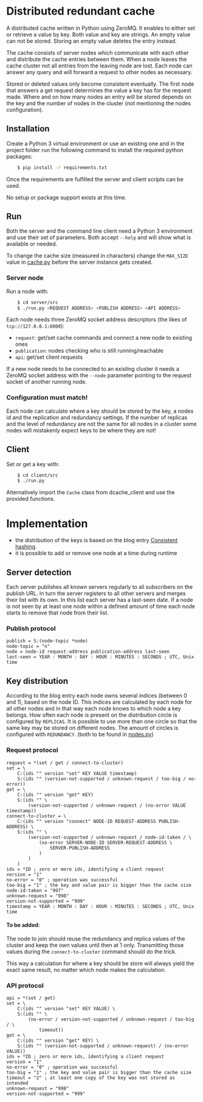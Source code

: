 # Distributed redundant cache

A distributed cache written in Python using ZeroMQ. It enables to either set or
retrieve a value by key. Both value and key are strings. An empty value can not
be stored. Storing an empty value deletes the entry instead.

The cache consists of server nodes which communicate with each other and
distribute the cache entries between them. When a node leaves the cache cluster
not all entries from the leaving node are lost. Each node can answer any query
and will forward a request to other nodes as necessary.

Stored or deleted values only become consistent eventually. The first node that
answers a get request determines the value a key has for the request made. Where
and on how many nodes an entry will be stored depends on the key and the number
of nodes in the cluster (not mentioning the nodes configuration).


## Installation

Create a Python 3 virtual environment or use an existing one and in the project
folder run the following command to install the required python packages:
```bash
    $ pip install -r requirements.txt
```

Once the requirements are fulfilled the server and client scripts can be used.

No setup or package support exists at this time.


## Run

Both the server and the command line client need a Python 3 environment and use
their set of parameters. Both accept `--help` and will show what is available
or needed.

To change the cache size (measured in characters) change the `MAX_SIZE` value in
[cache.py](server/src/dbcache/cache.py) before the server instance gets created.


### Server node

Run a node with:
```bash
    $ cd server/src
    $ ./run.py <REQUEST ADDRESS> <PUBLISH ADDRESS> <API ADDRESS>
```

Each node needs three ZeroMQ socket address descriptors (the likes of
`tcp://127.0.0.1:8000`):
- `request`: get/set cache commands and connect a new node to existing ones 
- `publication`: nodes checking who is still running/reachable
- `api`: get/set client requests

If a new node needs to be connected to an existing cluster it needs a ZeroMQ
socket address with the `--node` parameter pointing to the request socket of
another running node.


### Configuration must match!

Each node can calculate where a key should be stored by the key, a nodes id and
the replication and redundancy settings. If the number of replicas and the level
of redundancy are not the same for all nodes in a cluster some nodes will
mistakenly expect keys to be where they are not!


## Client

Set or get a key with:
```bash
    $ cd client/src
    $ ./run.py
```

Alternatively import the `Cache` class from dcache_client and use the provided
functions.  


# Implementation

- the distribution of the keys is based on the blog entry
[Consistent hashing](http://michaelnielsen.org/blog/consistent-hashing/).
- it is possible to add or remove one node at a time during runtime


## Server detection

Each server publishes all known servers regularly to all subscribers on the
publish URL. In turn the server registers to all other servers and merges their
list with its own. In this list each server has a last-seen date. If a node is
not seen by at least one node within a defined amount of time each node starts
to remove that node from their list.


### Publish protocol

```
publish = S:(node-topic *node)
node-topic = "n"
node = node-id request-address publication-address last-seen
last-seen = YEAR : MONTH : DAY : HOUR : MINUTES : SECONDS ; UTC, Unix time
```


## Key distribution

According to the blog entry each node owns several indices (between 0 and 1),
based on the node ID. This indices are calculated by each node for all other
nodes and in that way each node knows to which node a key belongs. How often
each node is present on the distribution circle is configured by `REPLICAS`.
It is possible to use more than one circle so that the same key may be stored on
different nodes. The amount of circles is configured with `REDUNDANCY`. (both
to be found in [nodes.py](server/src/dcache/nodes.py))


### Request protocol

```
request = *(set / get / connect-to-cluster)
set = \
    C:(ids "" version "set" KEY VALUE timestamp)
    S:(ids "" (version-not-supported / unknown-request / too-big / no-error))
get = \
    C:(ids "" version "get" KEY)
    S:(ids "" \
        (version-not-supported / unknown-request / (no-error VALUE timestamp))
connect-to-cluster = \
    C:(ids "" version "connect" NODE-ID REQUEST-ADDRESS PUBLISH-ADDRESS) \
    S:(ids "" \
        (version-not-supported / unknown-request / node-id-taken / \
            (no-error SERVER-NODE-ID SERVER-REQUEST-ADDRESS \
                SERVER-PUBLISH-ADDRESS
            )
        )
    )
ids = *ID ; zero or more ids, identifying a client request
version = "1"
no-error = "0" ; operation was successful
too-big = "1" ; the key and value pair is bigger than the cache size
node-id-taken = "997"
unknown-request = "998"
version-not-supported = "999"
timestamp = YEAR : MONTH : DAY : HOUR : MINUTES : SECONDS ; UTC, Unix time
```


#### To be added:

The node to join should reuse the redundancy and replica values of the cluster
and keep the own values until then at 1 only. Transmitting those values during
the `connect-to-cluster` command should do the trick.

This way a calculation for where a key should be store will always yield the
exact same result, no matter which node makes the calculation.


### API protocol

```
api = *(set / get)
set = \
    C:(ids "" version "set" KEY VALUE) \
    S:(ids "" \
        (no-error / version-not-supported / unknown-request / too-big / \
            timeout))
get = \
    C:(ids "" version "get" KEY) \
    S:(ids "" (version-not-supported / unknown-request) / (no-error VALUE))
ids = *ID ; zero or more ids, identifying a client request
version = "1"
no-error = "0" ; operation was successful
too-big = "1" ; the key and value pair is bigger than the cache size
timeout = "2" ; at least one copy of the key was not stored as intended
unknown-request = "998"
version-not-supported = "999"
```
